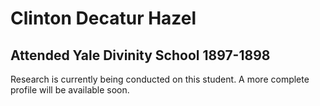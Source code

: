 # Clinton Decatur Hazel
## Attended Yale Divinity School 1897-1898

Research is currently being conducted on this student. A more complete profile will be available soon.
